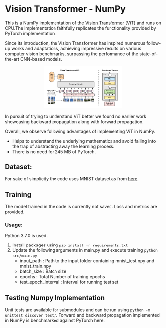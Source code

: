 # Vision Transformer - NumPy
This is a NumPy implementation of the [Vision Transformer](https://openreview.net/pdf?id=YicbFdNTTy) (ViT) and runs on CPU.The implementation faithfully replicates the functionality provided by PyTorch implementation.

Since its introduction, the Vision Transformer has inspired numerous follow-up works and adaptations, achieving impressive results on various computer vision benchmarks, surpassing the performance of the state-of-the-art CNN-based models.

<p align="center">
<img src="images/Vision-Transformer.PNG" width=50% height=50%>
</p>

In pursuit of trying to understand ViT better we found no earlier work showcasing backward propagation along with forward propagation.

Overall, we observe following advantages of implementing ViT in NumPy.
* Helps to understand the underlying mathematics and avoid falling into the trap of abstracting away the learning process.
* There is no need for 245 MB of PyTorch.

## Dataset:
For sake of simplicity the code uses MNIST dataset as from [here](http://ldaplusplus.com/files/mnist.tar.gz)

## Training
The model trained in the code is currently not saved. Loss and metrics are provided.

### Usage:
Python 3.7.0 is used.
1. Install packages using `pip install -r requirements.txt`
2. Update the following arguments in main.py and execute training `python src/main.py`
   * input_path              : Path to the input folder containing mnist_test.npy and mnist_train.npy
   * batch_size              : Batch size 
   * epochs                  : Total Number of training epochs
   * test_epoch_interval     : Interval for running test set

## Testing Numpy Implementation
Unit tests are available for submodules and can be run using `python -m unittest discover test/`. Forward and backward propagation implemented in NumPy is benchmarked against PyTorch here.
